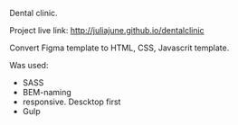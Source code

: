 Dental clinic.

Project live link: http://juliajune.github.io/dentalclinic

Convert Figma template to HTML, CSS, Javascrit template.

Was used:
 - SASS
 - BEM-naming
 - responsive. Descktop first
 - Gulp


